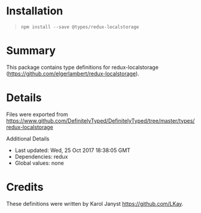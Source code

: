 # Installation
> `npm install --save @types/redux-localstorage`

# Summary
This package contains type definitions for redux-localstorage (https://github.com/elgerlambert/redux-localstorage).

# Details
Files were exported from https://www.github.com/DefinitelyTyped/DefinitelyTyped/tree/master/types/redux-localstorage

Additional Details
 * Last updated: Wed, 25 Oct 2017 18:38:05 GMT
 * Dependencies: redux
 * Global values: none

# Credits
These definitions were written by Karol Janyst <https://github.com/LKay>.
